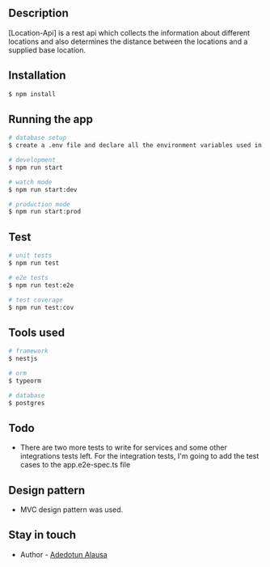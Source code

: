 ## Description

[Location-Api] is a rest api which collects the information about different locations and also determines the distance between the locations and a supplied base location.

## Installation

```bash
$ npm install
```

## Running the app

```bash
# database setup
$ create a .env file and declare all the environment variables used in app.module.ts file

# development
$ npm run start

# watch mode
$ npm run start:dev

# production mode
$ npm run start:prod
```

## Test

```bash
# unit tests
$ npm run test

# e2e tests
$ npm run test:e2e

# test coverage
$ npm run test:cov
```


## Tools used

```bash
# framework
$ nestjs

# orm
$ typeorm

# database
$ postgres
```


## Todo

- There are two more tests to write for services and some other integrations tests left. For the integration tests, I'm going to add the test cases to the app.e2e-spec.ts file

## Design pattern

- MVC design pattern was used.

## Stay in touch

- Author - [Adedotun Alausa](https://adedotunalausa.com)
